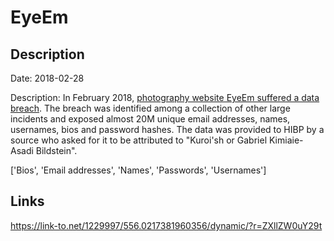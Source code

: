 # EyeEm

## Description

Date: 2018-02-28

Description:
In February 2018, <a href="https://www.theregister.co.uk/2019/02/11/620_million_hacked_accounts_dark_web/" target="_blank" rel="noopener">photography website EyeEm suffered a data breach</a>. The breach was identified among a collection of other large incidents and exposed almost 20M unique email addresses, names, usernames, bios and password hashes. The data was provided to HIBP by a source who asked for it to be attributed to &quot;Kuroi'sh or Gabriel Kimiaie-Asadi Bildstein&quot;.


['Bios', 'Email addresses', 'Names', 'Passwords', 'Usernames']

## Links

https://link-to.net/1229997/556.0217381960356/dynamic/?r=ZXllZW0uY29t